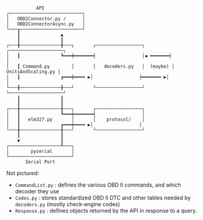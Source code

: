 ```
           API
┌───────────────────────────┐
│   OBD2Connector.py /      │
│   OBD2ConnectorAsync.py   │
└───┰───────────────────────┘
    ┃               ▲
    ┃               ┃
┌───╂───────────────╂───┐       ┌─────────────────┐          ┌────────────────────┐
│   ┃               ┗━━━┿━━━━━━━┥                 │◀ ━━━━━━━┥                    │
│   ┃ Command.py        │       │   decoders.py   │  (maybe) │ UnitsAndScaling.py │
│   ┃               ┏━━━┿━━━━ ▶│                 ┝━━━━━━━ ▶│                    │
└───╂───────────────╂───┘       └─────────────────┘          └────────────────────┘
    ┃               ┃
    ┃               ┃
┌───╂───────────────╂───┐       ┌─────────────────┐
│   ┃               ┗━━━┿━━━━━━━┥                 │
│   ┃   elm327.py       │       │    protocol/    │
│   ┃               ┏━━━┿━━━━ ▶│                 │
└───╂───────────────╂───┘       └─────────────────┘
    ┃               ┃
    ▼               ┃
┌───────────────────┸───┐
│        pyserial       │
└───────────────────────┘
       Serial Port
```

Not pictured:

- `CommandList.py` : defines the various OBD II commands, and which decoder they use
- `Codes.py` : stores standardized OBD II DTC and other tables needed by `decoders.py` (mostly check-engine codes)
- `Response.py` : defines objects returned by the API in response to a query.

